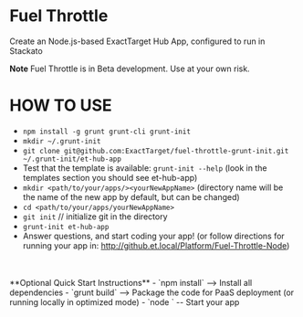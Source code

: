 Fuel Throttle
==============================

Create an Node.js-based ExactTarget Hub App, configured to run in Stackato

**Note**
Fuel Throttle is in Beta development. Use at your own risk.

HOW TO USE
==========
- `npm install -g grunt grunt-cli grunt-init`
- `mkdir ~/.grunt-init`
- `git clone git@github.com:ExactTarget/fuel-throttle-grunt-init.git ~/.grunt-init/et-hub-app`
- Test that the template is available: `grunt-init --help` (look in the templates section you should see et-hub-app)
- `mkdir <path/to/your/apps/><yourNewAppName>` (directory name will be the name of the new app by default, but can be changed)
- `cd <path/to/your/apps/yourNewAppName>`
- `git init` // initialize git in the directory
- `grunt-init et-hub-app`
- Answer questions, and start coding your app! (or follow directions for running your app in: http://github.et.local/Platform/Fuel-Throttle-Node)
<br />
<br />
**Optional Quick Start Instructions**
- `npm install` --> Install all dependencies
- `grunt build` --> Package the code for PaaS deployment (or running locally in optimized mode)
- `node <server/app.js>` -- Start your app
